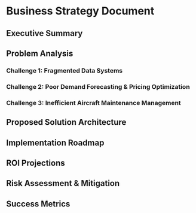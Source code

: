 # Business Strategy Document

## Executive Summary
<!-- TODO: Write executive summary of our approach to SkyLink Airlines' digital transformation -->

## Problem Analysis
<!-- TODO: Detailed analysis of SkyLink's three main challenges -->

### Challenge 1: Fragmented Data Systems
<!-- TODO: Root cause analysis and impact assessment -->

### Challenge 2: Poor Demand Forecasting & Pricing Optimization
<!-- TODO: Current state analysis and opportunity identification -->

### Challenge 3: Inefficient Aircraft Maintenance Management
<!-- TODO: Maintenance workflow analysis and improvement opportunities -->

## Proposed Solution Architecture
<!-- TODO: High-level solution design and SAP technology integration -->

## Implementation Roadmap
<!-- TODO: 12-18 month implementation timeline with milestones -->

## ROI Projections
<!-- TODO: Financial impact analysis and business case justification -->

## Risk Assessment & Mitigation
<!-- TODO: Identify risks and mitigation strategies -->

## Success Metrics
<!-- TODO: Define KPIs and success criteria -->
